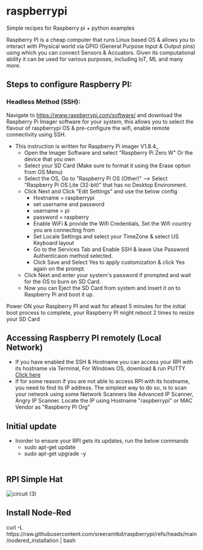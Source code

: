 # raspberrypi

Simple recipes for Raspberry pi + python examples

Raspberry PI is a cheap computer that runs Linux based OS & allows you to interact with Physical world via GPIO (General Purpose Input & Output pins) using which you can connect Sensors & Accuators. Given its computational ability it can be used for various purposes, including IoT, ML and many more.

**<h2>Steps to configure Raspberry PI:</h2>**
**<h3>Headless Method (SSH):</h3>** 

Navigate to https://www.raspberrypi.com/software/ and download the Raspberry Pi Imager software for your system, this allows you to select the flavour of raspberrypi OS & pre-configure the wifi, enable remote connectivity using SSH. <br> 
* This instruction is written for Raspberry Pi imager V1.8.4_ <br>
    * Open the Imager Software and select "Raspberry Pi Zero W" Or the device that you own <br> 
    * Select your SD Card (Make sure to format it using the Erase option from OS Menu) <br> 
    * Select the OS, Go to "Raspberry Pi OS (Other)" --> Select "Raspberry Pi OS Lite (32-bit)" that has no Desktop Environment. <br> 
    * Click Next and Click "Edit Settings" and use the below config <br> 
      * Hostname = raspberrypi <br> 
      * set username and password <br> 
      * username = pi <br> 
      * password = raspberry <br> 
      * Enable WiFi & provide the Wifi Credentials, Set the Wifi country you are connecting from <br> 
      * Set Locale Settings and select your TimeZone & select US Keyboard layout <br> 
      * Go to the Services Tab and Enable SSH & leave Use Password Authenticaion method selected. <br> 
      * Click Save and Select Yes to apply customization & click Yes again on the prompt. <br> 
    * Click Next and enter your system's password if prompted and wait for the OS to burn on SD Card. <br>
  * Now you can Eject the SD Card from system and insert it on to Raspberry Pi and boot it up. <br> 

<p> Power ON your Raspberry PI and wait for atleast 5 minutes for the initial boot process to complete, your Raspberry PI might reboot 2 times to resize your SD Card</p>
<b><h2>Accessing Raspberry PI remotely (Local Network)</h2></b>

* If you have enabled the SSH & Hostname you can access your RPI with its hostname via Terminal, For Windows OS, download & run PUTTY <a href="https://the.earth.li/~sgtatham/putty/latest/w32/putty.exe">Click here</a> 
* If for some reason if you are not able to access RPI with its hostname, you need to find its IP address. The simplest way to do so, is to scan your network using some Network Scanners like Advanced IP Scanner, Angry IP Scanner. Locate the IP using Hostname "raspberrypi" or MAC Vendor as "Raspberry PI Org"

<h2>Initial update</h2>

* Inorder to ensure your RPI gets its updates, run the below commands
	* sudo apt-get update
 	* sudo apt-get upgrade -y
<br><br>

<h2>RPI Simple Hat</h2>

![circuit (3)](https://github.com/sreeramtkd/raspberrypi/assets/25638554/067811ea-2c3a-4706-b35d-34977430606f)

<h2>Install Node-Red</h2>
curl -L https://raw.githubusercontent.com/sreeramtkd/raspberrypi/refs/heads/main/nodered_installation | bash
